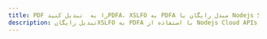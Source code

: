 ---title: PDF را به  تبدیل کنیدPDFA، XSLFO به PDFA مبدل رایگان یا Nodejs SDKdescription: تبدیل رایگانXSLFO به PDFA با استفاده از Nodejs Cloud APIs & SDK همچنین اسناد PDF را در Cloud ایجاد، ویرایش و رندر کنید.---